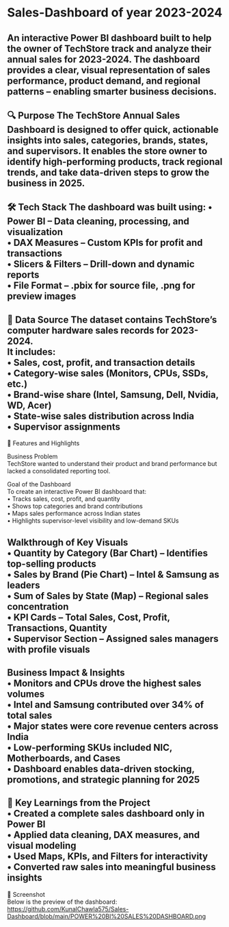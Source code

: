 # Sales-Dashboard of year 2023-2024
An interactive Power BI dashboard built to help the owner of TechStore track and analyze their annual sales for 2023-2024.
The dashboard provides a clear, visual representation of sales performance, product demand, and regional patterns – enabling smarter business decisions.
-
🔍 Purpose
The TechStore Annual Sales Dashboard is designed to offer quick, actionable insights into sales, categories, brands, states, and supervisors.
It enables the store owner to identify high-performing products, track regional trends, and take data-driven steps to grow the business in 2025.
-
🛠 Tech Stack
The dashboard was built using:
• Power BI – Data cleaning, processing, and visualization  
• DAX Measures – Custom KPIs for profit and transactions  
• Slicers & Filters – Drill-down and dynamic reports  
• File Format – .pbix for source file, .png for preview images  
-
📂 Data Source
The dataset contains TechStore’s computer hardware sales records for 2023-2024.  
It includes:  
• Sales, cost, profit, and transaction details  
• Category-wise sales (Monitors, CPUs, SSDs, etc.)  
• Brand-wise share (Intel, Samsung, Dell, Nvidia, WD, Acer)  
• State-wise sales distribution across India  
• Supervisor assignments  
-
🌟 Features and Highlights

Business Problem  
TechStore wanted to understand their product and brand performance but lacked a consolidated reporting tool.  

Goal of the Dashboard  
To create an interactive Power BI dashboard that:  
• Tracks sales, cost, profit, and quantity  
• Shows top categories and brand contributions  
• Maps sales performance across Indian states  
• Highlights supervisor-level visibility and low-demand SKUs  

Walkthrough of Key Visuals  
• Quantity by Category (Bar Chart) – Identifies top-selling products  
• Sales by Brand (Pie Chart) – Intel & Samsung as leaders  
• Sum of Sales by State (Map) – Regional sales concentration  
• KPI Cards – Total Sales, Cost, Profit, Transactions, Quantity  
• Supervisor Section – Assigned sales managers with profile visuals  
-
Business Impact & Insights  
• Monitors and CPUs drove the highest sales volumes  
• Intel and Samsung contributed over 34% of total sales  
• Major states were core revenue centers across India  
• Low-performing SKUs included NIC, Motherboards, and Cases  
• Dashboard enables data-driven stocking, promotions, and strategic planning for 2025  
-
📌 Key Learnings from the Project  
• Created a complete sales dashboard only in Power BI  
• Applied data cleaning, DAX measures, and visual modeling  
• Used Maps, KPIs, and Filters for interactivity  
• Converted raw sales into meaningful business insights  
-
📸 Screenshot  
Below is the preview of the dashboard:
https://github.com/KunalChawla575/Sales-Dashboard/blob/main/POWER%20BI%20SALES%20DASHBOARD.png
